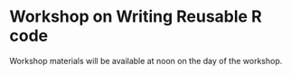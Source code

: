 # Workshop on Writing Reusable R code

Workshop materials will be available at noon on the day of the workshop.


